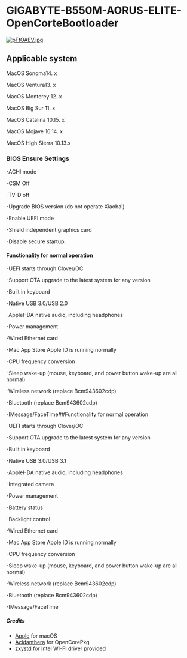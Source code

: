 # GIGABYTE-B550M-AORUS-ELITE-OpenCorteBootloader
[![pFtOAEV.jpg](https://s11.ax1x.com/2024/02/21/pFtOAEV.jpg)](https://imgse.com/i/pFtOAEV)
## Applicable system

MacOS Sonoma14. x

MacOS Ventura13. x

MacOS Monterey 12. x

MacOS Big Sur 11. x

MacOS Catalina 10.15. x

MacOS Mojave 10.14. x

MacOS High Sierra 10.13.x
### BIOS Ensure Settings

-ACHI mode

-CSM Off

-TV-D off

-Upgrade BIOS version (do not operate Xiaobai)

-Enable UEFI mode

-Shield independent graphics card

-Disable secure startup.
#### Functionality for normal operation

-UEFI starts through Clover/OC

-Support OTA upgrade to the latest system for any version

-Built in keyboard

-Native USB 3.0/USB 2.0

-AppleHDA native audio, including headphones

-Power management

-Wired Ethernet card

-Mac App Store Apple ID is running normally

-CPU frequency conversion

-Sleep wake-up (mouse, keyboard, and power button wake-up are all normal)

-Wireless network (replace Bcm943602cdp)

-Bluetooth (replace Bcm943602cdp)

-IMessage/FaceTime##Functionality for normal operation

-UEFI starts through Clover/OC

-Support OTA upgrade to the latest system for any version

-Built in keyboard

-Native USB 3.0/USB 3.1

-AppleHDA native audio, including headphones

-Integrated camera

-Power management

-Battery status

-Backlight control

-Wired Ethernet card

-Mac App Store Apple ID is running normally

-CPU frequency conversion

-Sleep wake-up (mouse, keyboard, and power button wake-up are all normal)

-Wireless network (replace Bcm943602cdp)

-Bluetooth (replace Bcm943602cdp)


-IMessage/FaceTime
##### Credits
- [Apple](https://www.apple.com) for macOS
- [Acidanthera](https://github.com/acidanthera/OpenCorePkg) for OpenCorePkg
- [zxystd]( https://github.com/OpenIntelWireless) for Intel WI-FI driver provided
  
